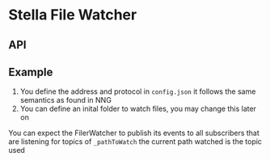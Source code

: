 # Stella File Watcher

## API

## Example

1. You define the address and protocol in `config.json` it follows the same semantics as found in NNG
2. You can define an inital folder to watch files, you may change this later on

You can expect the FilerWatcher to publish its events to all subscribers that are listening for topics of `_pathToWatch` the current path watched is the topic used
